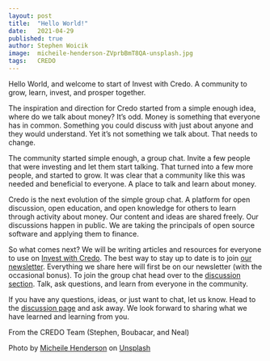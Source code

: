 ```yaml
---
layout: post
title:  "Hello World!"
date:   2021-04-29
published: true
author: Stephen Woicik
image:  micheile-henderson-ZVprbBmT8QA-unsplash.jpg
tags:   CREDO
---
```

Hello World, and welcome to start of Invest with Credo. A community to grow, learn, invest, and prosper together.

The inspiration and direction for Credo started from a simple enough idea, where do we talk about money? It’s odd. Money is something that everyone has in common. Something you could discuss with just about anyone and they would understand. Yet it’s not something we talk about. That needs to change.

The community started simple enough, a group chat. Invite a few people that were investing and let them start talking. That turned into a few more people, and started to grow. It was clear that a community like this was needed and beneficial to everyone. A place to talk and learn about money. 

Credo is the next evolution of the simple group chat. A platform for open discussion, open education, and open knowledge for others to learn through activity about money. Our content and ideas are shared freely. Our discussions happen in public. We are taking the principals of open source software and applying them to finance. 

So what comes next? We will be writing articles and resources for everyone to use on [Invest with Credo](https://investwithcredo.com). The best way to stay up to date is to join [our newsletter](https://invest-with-credo.aweb.page/p/9e43c427-cf60-4bff-9100-574b16615fd0). Everything we share here will first be on our newsletter (with the occasional bonus). To join the group chat head over to the [discussion section](https://github.com/investwithcredo/CredoCommunity/discussions). Talk, ask questions, and learn from everyone in the community.

If you have any questions, ideas, or just want to chat, let us know. Head to the [discussion page](https://github.com/investwithcredo/CredoCommunity/discussions) and ask away. We look forward to sharing what we have learned and learning from you.  

From the CREDO Team (Stephen, Boubacar, and Neal)

Photo by <a href="https://unsplash.com/@micheile?utm_source=unsplash&utm_medium=referral&utm_content=creditCopyText">Micheile Henderson</a> on <a href="https://unsplash.com/s/photos/money?utm_source=unsplash&utm_medium=referral&utm_content=creditCopyText">Unsplash</a>
  
